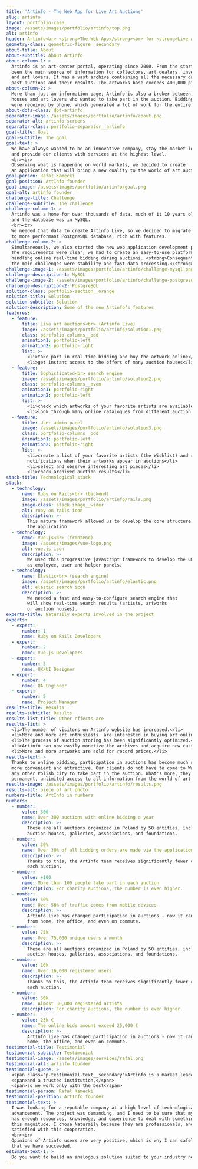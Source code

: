 ```yaml
---
title: 'Artinfo - The Web App for Live Art Auctions'
slug: artinfo
layout: portfolio-case
image: /assets/images/portfolio/artinfo/top.png
alt: artinfo
header: Artinfo<br> <strong>The Web App</strong><br> for <strong>Live Art Auctions</strong>
geometry-class: geometric-figure__secondary
about-title: About
about-subtitle: About ArtInfo
about-column-1: >
  Artinfo is an art-center portal, operating since 2000. From the start, it has
  been the main source of information for collectors, art dealers, investors
  and art lovers. It has a vast archive containing all the necessary data about
  past auctions and their results. The artworks base exceeds 400,000 pieces.
about-column-2: >
  More than just an information page, Artinfo is also a broker between auction
  houses and art lovers who wanted to take part in the auction. Bidding orders
  were received by phone, which generated a lot of work for the entire team.
about-dots-class: dot-artinfo
separator-image: /assets/images/portfolio/artinfo/about.png
separator-alt: artinfo screens
separator-class: portfolio-separator__artinfo
goal-title: Goal
goal-subtitle: The goal
goal-text: >
  We have always wanted to be an innovative company, stay the market leader
  and provide our clients with services at the highest level.
  <br><br>
  Observing what is happening on world markets, we decided to create
  an application that will bring a new quality to the world of art auctions.
goal-person: Rafał Kamecki
goal-position: ArtInfo founder
goal-image: /assets/images/portfolio/artinfo/goal.png
goal-alt: artinfo founder
challenge-title: Challenge
challenge-subtitle: The challenge
challenge-column-1: >
  Artinfo was a home for over thousands of data, much of it 10 years old,
  and the database was in MySQL.
  <br><br>
  We needed that data to create Artinfo Live, so we decided to migrate it all
  to more performant PostgreSQL database, rich with features.
challenge-column-2: >
  Simultaneously, we also started the new web application development process.
  The requirements were clear; we had to create an easy-to-use platform for
  handling online real-time bidding during auctions. <strong>Consequently,
  the main challenges were stability and fast data processing.</strong>
challenge-image-1: /assets/images/portfolio/artinfo/challenge-mysql.png
challenge-description-1: MySQL
challenge-image-2: /assets/images/portfolio/artinfo/challenge-postgresql.png
challenge-description-2: PostgreSQL
solution-class: portfolio-section__orange
solution-title: Solution
solution-subtitle: Solution
solution-description: Some of the new Artinfo’s features
features:
  - feature:
      title: Live art auctions<br> (Artinfo Live)
      image: /assets/images/portfolio/artinfo/solution1.png
      class: portfolio-columns__odd
      animation1: portfolio-left
      animation2: portfolio-right
      list: >-
        <li>take part in real-time bidding and buy the artwork online</li>
        <li>get instant access to the offers of many auction houses</li>
  - feature:
      title: Sophisticated<br> search engine
      image: /assets/images/portfolio/artinfo/solution2.png
      class: portfolio-columns__even
      animation1: portfolio-right
      animation2: portfolio-left
      list: >-
        <li>check which artworks of your favorite artists are available</li>
        <li>look through many online catalogues from different auction houses</li>
  - feature:
      title: User admin panel
      image: /assets/images/portfolio/artinfo/solution3.png
      class: portfolio-columns__odd
      animation1: portfolio-left
      animation2: portfolio-right
      list: >-
        <li>create a list of your favorite artists (the Wishlist) and receive e-mail
        notifications when their artworks appear in auctions</li>
        <li>select and observe interesting art pieces</li>
        <li>check archived auction results</li>
stack-title: Technological stack
stack:
  - technology:
      name: Ruby on Rails<br> (backend)
      image: /assets/images/portfolio/artinfo/rails.png
      image-class: stack-image__wider
      alt: ruby on rails icon
      description: >-
        This mature framework allowed us to develop the core structure of
        the application.
  - technology:
      name: Vue.js<br> (frontend)
      image: /assets/images/vue-logo.png
      alt: vue.js icon
      description: >-
        We used this progressive javascript framework to develop the CMS, as well
        as employee, user and helper panels.
  - technology:
      name: Elastic<br> (search engine)
      image: /assets/images/portfolio/artinfo/elastic.png
      alt: elastic search icon
      description: >-
        We needed a fast and easy-to-configure search engine that
        will show real-time search results (artists, artworks
        or auction houses).
experts-title: Naturaily experts involved in the project
experts:
  - expert:
      number: 1
      name: Ruby on Rails Developers
  - expert:
      number: 2
      name: Vue.js Developers
  - expert:
      number: 3
      name: UX/UI Designer
  - expert:
      number: 4
      name: QA Engineer
  - expert:
      number: 5
      name: Project Manager
results-title: Results
results-subtitle: Results
results-list-title: Other effects are
results-list: >
  <li>The number of visitors on Artinfo website has increased.</li>
  <li>More and more art enthusiasts  are interested in buying art online.</li>
  <li>The process of auction storing has been significantly optimized.</li>
  <li>Artinfo can now easily monetize the archives and acquire new customers.</li>
  <li>More and more artworks are sold for record prices.</li>
results-text: >
  Thanks to online bidding, participation in auctions has become much simpler,
  more convenient and attractive. Our clients do not have to come to Warsaw or
  any other Polish city to take part in the auction. What's more, they have
  permanent, unlimited access to all information from the world of art.
results-image: /assets/images/portfolio/artinfo/results.png
results-alt: piece of art photo
numbers-title: ArtInfo in numbers
numbers:
  - number:
      value: 300
      name: Over 300 auctions with online bidding a year
      description: >-
        These are all auctions organized in Poland by 50 entities, including
        auction houses, galleries, associations, and foundations.
  - number:
      value: 30%
      name: Over 30% of all bidding orders are made via the application
      description: >-
        Thanks to this, the ArtInfo team receives significantly fewer calls during
        each auction.
  - number:
      value: +100
      name: More than 100 people take part in each auction
      description: For charity auctions, the number is even higher.
  - number:
      value: 50%
      name: Over 50% of traffic comes from mobile devices
      description: >-
        Artinfo live has changed participation in auctions - now it can be done
        from home, the office, and even on commute.
  - number:
      value: 75k
      name: Over 75,000 unique users a month
      description: >-
        These are all auctions organized in Poland by 50 entities, including
        auction houses, galleries, associations, and foundations.
  - number:
      value: 16k
      name: Over 16,000 registered users
      description: >-
        Thanks to this, the Artinfo team receives significantly fewer calls during
        each auction.
  - number:
      value: 30k
      name: Almost 30,000 registered artists
      description: For charity auctions, the number is even higher.
  - number:
      value: 25k €
      name: The online bids amount exceed 25,000 €
      description: >-
        ArtInfo live has changed participation in auctions - now it can be done from
        home, the office, and even on commute.
testimonial-title: Testimonial
testimonial-subtitle: Testimonial
testimonial-image: /assets/images/services/rafal.png
testimonial-alt: artinfo founder
testimonial-quote: >
  <span class="p-testimonial-text__secondary">Artinfo is a market leader</span>
  <span>and a trusted institution,</span>
  <span>so we work only with the best</span>
testimonial-person: Rafał Kamecki
testimonial-position: ArtInfo founder
testimonial-text: >
  I was looking for a reputable company at a high level of technological
  advancement. The project was demanding, and I need to be sure that my partner
  has enough resources, knowledge, and experience to deal with something of
  this magnitude. I chose Naturaily because they are professionals, and I am
  satisfied with this cooperation.
  <br><br>
  Opinions of Artinfo users are very positive, which is why I can safely say
  that we have succeeded.
estimate-text-1: >
  Do you want to build an analogous solution suited to your industry needs?
---
```

